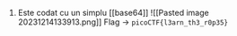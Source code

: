 1. Este codat cu un simplu [[base64]]
![[Pasted image 20231214133913.png]]
Flag -> `picoCTF{l3arn_th3_r0p35}`
